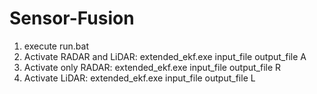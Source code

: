 # Sensor-Fusion
1. execute run.bat
2. Activate RADAR and LiDAR: extended_ekf.exe input_file output_file A
3. Activate only RADAR: extended_ekf.exe input_file output_file R
4. Activate LiDAR: extended_ekf.exe input_file output_file L
